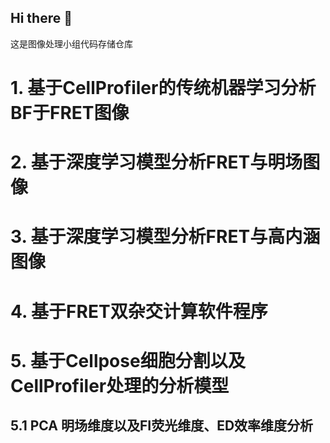 ## Hi there 👋
这是图像处理小组代码存储仓库

# 1. 基于CellProfiler的传统机器学习分析BF于FRET图像

# 2. 基于深度学习模型分析FRET与明场图像

# 3. 基于深度学习模型分析FRET与高内涵图像

# 4. 基于FRET双杂交计算软件程序

# 5. 基于Cellpose细胞分割以及CellProfiler处理的分析模型
## 5.1 PCA 明场维度以及FI荧光维度、ED效率维度分析
<!--

**Here are some ideas to get you started:**

🙋‍♀️ A short introduction - what is your organization all about?
🌈 Contribution guidelines - how can the community get involved?
👩‍💻 Useful resources - where can the community find your docs? Is there anything else the community should know?
🍿 Fun facts - what does your team eat for breakfast?
🧙 Remember, you can do mighty things with the power of [Markdown](https://docs.github.com/github/writing-on-github/getting-started-with-writing-and-formatting-on-github/basic-writing-and-formatting-syntax)
-->
